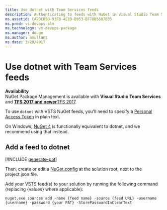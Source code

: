```yaml
---
title: Use dotnet with Team Services feeds
description: Authenticating to feeds with NuGet in Visual Studio Team Services
ms.assetid: CA2DCB9D-93FB-4E2D-B953-BF78D5687B35
ms.prod: vs-devops-alm
ms.technology: vs-devops-package
ms.manager: douge
ms.author: amullans
ms.date: 3/29/2017
---
```


# Use dotnet with Team Services feeds

**Availability**<br>
NuGet Package Management is available with **Visual Studio Team Services** and [**TFS 2017 and newer**TFS 2017](tfs.md).

To use `dotnet` with VSTS NuGet feeds, you'll need to specify a [Personal Access Token](../../accounts/use-personal-access-tokens-to-authenticate.md) in plain text. 

On Windows, [NuGet 4](nuget-exe.md) is functionally equivalent to dotnet, and we recommend using that instead.

## Add a feed to dotnet
[!INCLUDE [generate-pat](../_shared/generate-pat.md)]

Then, create or edit a [NuGet.config](http://docs.nuget.org/Consume/NuGet-Config-File#config-file-reference) at the solution root, next to the project.json file.

Add your VSTS feed(s) to your solution by running the following command (replacing {values} where applicable):

```no-highlight
nuget.exe sources add -name {feed name} -source {feed URL} -username {username} -password {your PAT} -StorePasswordInClearText
```